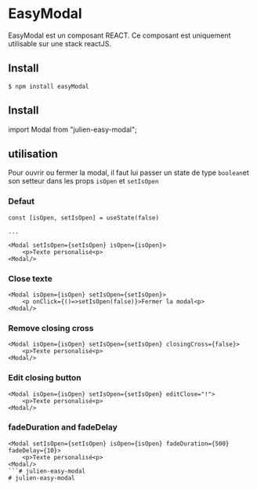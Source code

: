 # EasyModal 

EasyModal est un composant REACT. Ce composant est uniquement utilisable sur une stack reactJS.

## Install

```
$ npm install easyModal
```

## Install

import Modal from "julien-easy-modal";

## utilisation

Pour ouvrir ou fermer la modal, il faut lui passer un state de type `boolean`et son setteur dans les props `isOpen` et `setIsOpen`

### Defaut

```
const [isOpen, setIsOpen] = useState(false)

...

<Modal setIsOpen={setIsOpen} isOpen={isOpen}>
    <p>Texte personalisé<p>
<Modal/>
```

### Close texte

```
<Modal isOpen={isOpen} setIsOpen={setIsOpen}>
    <p onClick={()=>setIsOpen(false)}>Fermer la modal<p>
<Modal/>
```

### Remove closing cross

```
<Modal isOpen={isOpen} setIsOpen={setIsOpen} closingCross={false}>
    <p>Texte personalisé<p>
<Modal/>
```

### Edit closing button

```
<Modal isOpen={isOpen} setIsOpen={setIsOpen} editClose="!">
    <p>Texte personalisé<p>
<Modal/>
```

### fadeDuration and fadeDelay

```
<Modal setIsOpen={setIsOpen} isOpen={isOpen} fadeDuration={500} fadeDelay={10}>
    <p>Texte personalisé<p>
<Modal/>
```# julien-easy-modal
# julien-easy-modal
